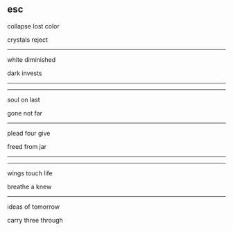 ## esc

collapse lost color

crystals reject

---

white diminished

dark invests

---
---

soul on last

gone not far

---

plead four give

freed from jar

---
---

wings touch life

breathe a knew

---

ideas of tomorrow

carry three through
